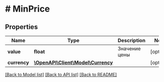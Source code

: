 # # MinPrice

## Properties

Name | Type | Description | Notes
------------ | ------------- | ------------- | -------------
**value** | **float** | Значение цены | [optional]
**currency** | [**\OpenAPI\Client\Model\Currency**](Currency.md) |  | [optional]

[[Back to Model list]](../../README.md#models) [[Back to API list]](../../README.md#endpoints) [[Back to README]](../../README.md)
